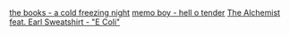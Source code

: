 
[the books - a cold freezing night](https://www.youtube.com/watch?v=TqlVCKfX3hk)
[memo boy - hell o tender](https://www.youtube.com/watch?v=5_fpVycjYCA)
[The Alchemist feat. Earl Sweatshirt - "E Coli"](https://www.youtube.com/watch?v=cMaIjdfsRrs)
